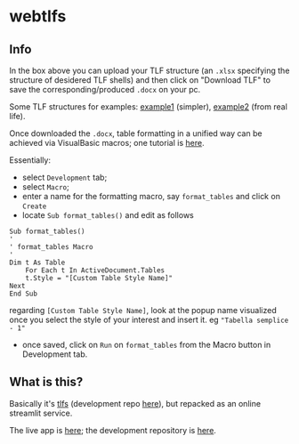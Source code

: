 # webtlfs

## Info

In the box above you can upload your TLF structure (an `.xlsx`
specifying the structure of desidered TLF shells) and then click on
"Download TLF" to save the corresponding/produced `.docx` on your pc.

Some TLF structures for examples:
[example1](https://github.com/lbraglia/tlfs/raw/main/examples/example1.xlsx)
(simpler),
[example2](https://github.com/lbraglia/tlfs/raw/main/examples/example2.xlsx)
(from real life).

Once downloaded the `.docx`, table formatting in a unified way can be
achieved via VisualBasic macros; one tutorial is
[here](https://www.youtube.com/watch?v=kKtJx_VbLwk).

Essentially:
- select `Development` tab;
- select `Macro`;
- enter a name for the formatting macro, say `format_tables` and click on `Create`
- locate `Sub format_tables()` and edit as follows
```visual basic
Sub format_tables()
'
' format_tables Macro
'
Dim t As Table
	For Each t In ActiveDocument.Tables
	t.Style = "[Custom Table Style Name]" 
Next
End Sub
```
regarding `[Custom Table Style Name]`, look at the popup name visualized once you select the style of your interest and insert it. eg `"Tabella semplice - 1"`
- once saved, click on `Run` on `format_tables` from the Macro button
  in Development tab.



## What is this?

Basically it's [tlfs](https://pypi.org/project/tlfs/) (development
repo [here](https://github.com/lbraglia/tlfs)), but repacked as an
online streamlit service.

The live app is [here](https://webtlfs.streamlit.app); the
development repository is [here](https://github.com/lbraglia/webtlfs).
